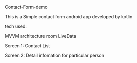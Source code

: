 Contact-Form-demo

This is a Simple contact form android app developed by kotlin

tech used:

MVVM architecture
room
LiveData
 
Screen 1:
 Contact List
 
Screen 2: 
Detail infomation for particular person
